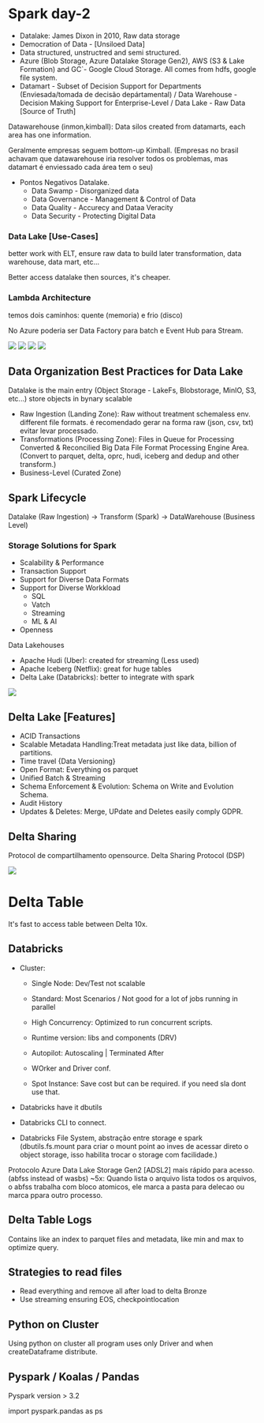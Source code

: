 # Spark day-2

- Datalake: James Dixon in 2010, Raw data storage
- Democration of Data - [Unsiloed Data]
- Data structured, unstructred and semi structured.
- Azure (Blob Storage, Azure Datalake Storage Gen2), AWS (S3 & Lake Formation) and GC`- Google Cloud Storage. All comes from hdfs, google file system.
- Datamart - Subset of Decision Support for Departments (Enviesada/tomada de decisão depártamental) / Data Warehouse - Decision Making Support for Enterprise-Level / Data Lake - Raw Data [Source of Truth]

Datawarehouse (inmon,kimball): Data silos created from datamarts, each area has one information.

Geralmente empresas seguem bottom-up Kimball. (Empresas no brasil achavam que datawarehouse iria resolver todos os problemas, mas datamart é enviessado cada área tem o seu)

- Pontos Negativos Datalake.
    - Data Swamp - Disorganized data
    - Data Governance - Management & Control of Data
    - Data Quality - Accurecy and Dataa Veracity
    - Data Security - Protecting Digital Data

### Data Lake [Use-Cases]

better work with ELT, ensure raw data to build later transformation, data warehouse, data mart, etc...

Better access datalake then sources, it's cheaper.

### Lambda Architecture

temos dois caminhos: quente (memoria) e frio (disco)

No Azure poderia ser Data Factory para batch e Event Hub para Stream.

![](azure-batch.png)
![](aws-batch.png)
![](gcp-batch.png)
![](open-batch.png)

## Data Organization Best Practices for Data Lake

Datalake is the main entry (Object Storage - LakeFs, Blobstorage, MinIO, S3, etc...) store objects in bynary scalable

- Raw Ingestion (Landing Zone): Raw without treatment schemaless env. different file formats. é recomendado gerar na forma raw (json, csv, txt) evitar levar processado.
- Transformations (Processing Zone): Files in Queue for Processing Converted & Reconcilied Big Data File Format Processing Engine Area. (Convert to parquet, delta, oprc, hudi, iceberg and dedup and other transform.)
- Business-Level (Curated Zone)

## Spark Lifecycle

Datalake (Raw Ingestion) -> Transform (Spark) -> DataWarehouse (Business Level)

### Storage Solutions for Spark

- Scalability & Performance
- Transaction Support
- Support for Diverse Data Formats
- Support for Diverse Workkload
    - SQL
    - Vatch
    - Streaming
    - ML & AI
- Openness

Data Lakehouses

- Apache Hudi (Uber): created for streaming (Less used)
- Apache Iceberg (Netflix): great for huge tables
- Delta Lake (Databricks): better to integrate with spark

![](deltalake.png)

## Delta Lake [Features]

- ACID Transactions
- Scalable Metadata Handling:Treat metadata just like data, billion of partitions.
- Time travel {Data Versioning}
- Open Format: Everything os parquet
- Unified Batch & Streaming
- Schema Enforcement & Evolution: Schema on Write and Evolution Schema.
- Audit History
- Updates & Deletes: Merge, UPdate and Deletes easily comply GDPR.


## Delta Sharing

Protocol de compartilhamento opensource. Delta Sharing Protocol (DSP)



![](delta_sharing.png )

# Delta Table

It's fast to access table between Delta 10x.

## Databricks

- Cluster:
    - Single Node: Dev/Test not scalable
    - Standard: Most Scenarios / Not good for a lot of jobs running in parallel
    - High Concurrency: Optimized to run concurrent scripts.

    - Runtime version: libs and components (DRV)

    - Autopilot: Autoscaling | Terminated After

    - WOrker and Driver conf.

    - Spot Instance: Save cost but can be required. if you need sla dont use that.

- Databricks have it dbutils
- Databricks CLI to connect.

- Databricks File System, abstração entre storage e spark (dbutils.fs.mount para criar o mount point ao inves de acessar direto o object storage, isso habilita trocar o storage com facilidade.)

Protocolo Azure Data Lake Storage Gen2 [ADSL2] mais rápido para acesso. (abfss instead of wasbs) ~5x: Quando lista o arquivo lista todos os arquivos, o abfss trabalha com bloco atomicos, ele marca a pasta para delecao ou marca ppara outro processo.

## Delta Table Logs

Contains like an index to parquet files and metadata, like min and max to optimize query.

## Strategies to read files 

- Read everything and remove all after load to delta Bronze
- Use streaming ensuring EOS, checkpointlocation

## Python on Cluster

Using python on cluster all program uses only Driver and when createDataframe distribute.

## Pyspark / Koalas / Pandas

Pyspark version > 3.2

import pyspark.pandas as ps

